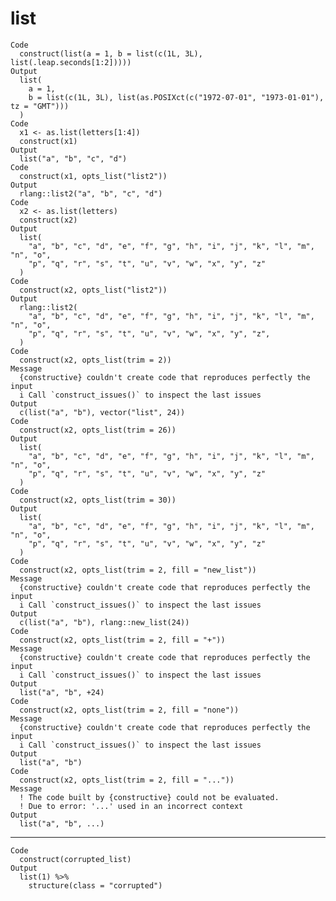 # list

    Code
      construct(list(a = 1, b = list(c(1L, 3L), list(.leap.seconds[1:2]))))
    Output
      list(
        a = 1,
        b = list(c(1L, 3L), list(as.POSIXct(c("1972-07-01", "1973-01-01"), tz = "GMT")))
      )
    Code
      x1 <- as.list(letters[1:4])
      construct(x1)
    Output
      list("a", "b", "c", "d")
    Code
      construct(x1, opts_list("list2"))
    Output
      rlang::list2("a", "b", "c", "d")
    Code
      x2 <- as.list(letters)
      construct(x2)
    Output
      list(
        "a", "b", "c", "d", "e", "f", "g", "h", "i", "j", "k", "l", "m", "n", "o",
        "p", "q", "r", "s", "t", "u", "v", "w", "x", "y", "z"
      )
    Code
      construct(x2, opts_list("list2"))
    Output
      rlang::list2(
        "a", "b", "c", "d", "e", "f", "g", "h", "i", "j", "k", "l", "m", "n", "o",
        "p", "q", "r", "s", "t", "u", "v", "w", "x", "y", "z",
      )
    Code
      construct(x2, opts_list(trim = 2))
    Message
      {constructive} couldn't create code that reproduces perfectly the input
      i Call `construct_issues()` to inspect the last issues
    Output
      c(list("a", "b"), vector("list", 24))
    Code
      construct(x2, opts_list(trim = 26))
    Output
      list(
        "a", "b", "c", "d", "e", "f", "g", "h", "i", "j", "k", "l", "m", "n", "o",
        "p", "q", "r", "s", "t", "u", "v", "w", "x", "y", "z"
      )
    Code
      construct(x2, opts_list(trim = 30))
    Output
      list(
        "a", "b", "c", "d", "e", "f", "g", "h", "i", "j", "k", "l", "m", "n", "o",
        "p", "q", "r", "s", "t", "u", "v", "w", "x", "y", "z"
      )
    Code
      construct(x2, opts_list(trim = 2, fill = "new_list"))
    Message
      {constructive} couldn't create code that reproduces perfectly the input
      i Call `construct_issues()` to inspect the last issues
    Output
      c(list("a", "b"), rlang::new_list(24))
    Code
      construct(x2, opts_list(trim = 2, fill = "+"))
    Message
      {constructive} couldn't create code that reproduces perfectly the input
      i Call `construct_issues()` to inspect the last issues
    Output
      list("a", "b", +24)
    Code
      construct(x2, opts_list(trim = 2, fill = "none"))
    Message
      {constructive} couldn't create code that reproduces perfectly the input
      i Call `construct_issues()` to inspect the last issues
    Output
      list("a", "b")
    Code
      construct(x2, opts_list(trim = 2, fill = "..."))
    Message
      ! The code built by {constructive} could not be evaluated.
      ! Due to error: '...' used in an incorrect context
    Output
      list("a", "b", ...)

---

    Code
      construct(corrupted_list)
    Output
      list(1) %>%
        structure(class = "corrupted")

